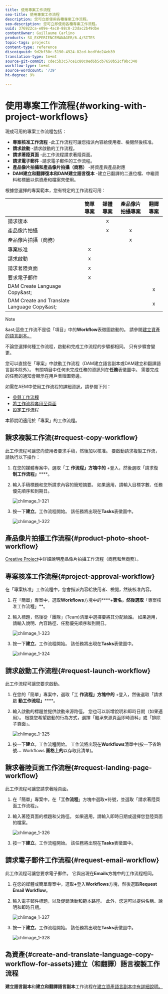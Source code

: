 ```yaml
---
title: 使用專案工作流程
seo-title: 使用專案工作流程
description: 您可立即使用各種專案工作流程。
seo-description: 您可立即使用各種專案工作流程。
uuid: 376922ca-e09e-4ac8-88c8-23dac2b49dbe
contentOwner: Guillaume Carlino
products: SG_EXPERIENCEMANAGER/6.4/SITES
topic-tags: projects
content-type: reference
discoiquuid: 9d2bf30c-5190-4924-82cd-bcdfde24eb39
translation-type: tm+mt
source-git-commit: cdec5b3c57ce1c80c0ed6b5cb7650b52cf9bc340
workflow-type: tm+mt
source-wordcount: '739'
ht-degree: 9%

---
```



# 使用專案工作流程{#working-with-project-workflows}

現成可用的專案工作流程包括：

* **專案核准工作流程** -此工作流程可讓您指派內容給使用者、檢閱然後核准。
* **請求啟動** -請求啟動的工作流程。
* **請求著陸頁面** -此工作流程請求著陸頁面。
* **請求電子郵件** -請求電子郵件的工作流程。
* **產品像片拍攝和產品像片拍攝（商務）** -將資產與產品對應
* **DAM建立和翻譯復本和DAM建立語言復本** -建立已翻譯的二進位檔、中繼資料和標籤以供資產和檔案夾使用。

根據您選擇的專案範本，您有特定的工作流程可用：

|  | **簡單專案** | **媒體專案** | **產品像片拍攝專案** | **翻譯專案** |
|---|:-:|:-:|:-:|:-:|
| 請求復本 |  | x |  |  |
| 產品像片拍攝 |  | x | x |  |
| 產品像片拍攝（商務） |  |  | x |  |
| 專案核准 | x |  |  |  |
| 請求啟動 | x |  |  |  |
| 請求著陸頁面 | x |  |  |  |
| 要求電子郵件 | x |  |  |  |
| DAM Create Language Copy&amp;ast; |  |  |  | x |
| DAM Create and Translate Language Copy&amp;ast; |  |  |  | x |

>[!NOTE]
>
>&amp;ast;這些工作流不是從「項目」中的&#x200B;**Workflow**&#x200B;表徵圖啟動的。 請參閱[建立資產的語言副本。](/help/sites-administering/tc-manage.md)

不論您選擇何種工作流程，啟動和完成工作流程的步驟都相同。 只有步驟會變更。

您可以直接在「專案」中啟動工作流程（DAM建立語言副本或DAM建立和翻譯語言副本除外）。 有關項目中任何未完成任務的資訊列在&#x200B;**任務**&#x200B;表徵圖中。 需要完成的任務的通知會顯示在用戶表徵圖旁邊。

如需在AEM中使用工作流程的詳細資訊，請參閱下列：

* [參與工作流程](/help/sites-authoring/workflows-participating.md)
* [將工作流程套用至頁面](/help/sites-authoring/workflows-applying.md)
* [設定工作流程](/help/sites-administering/workflows.md)

本節說明適用於「專案」的工作流程。

## 請求複製工作流{#request-copy-workflow}

此工作流程可讓您向使用者要求手稿，然後加以核准。 要啟動請求複製工作流，請執行以下操作：

1. 在您的媒體專案中，選取「工 **作流程」方塊中的** +登入，然後選取「請求復 **制工作流程」******。
1. 輸入手稿標題和您所請求內容的簡短摘要。 如果適用，請輸入目標字數、任務優先順序和到期日。

   ![chlimage_1-321](assets/chlimage_1-321.png)

1. 按一下&#x200B;**建立**。工作流程開始。 該任務將出現在&#x200B;**Tasks**&#x200B;表徵圖中。

   ![chlimage_1-322](assets/chlimage_1-322.png)

## 產品像片拍攝工作流程{#product-photo-shoot-workflow}

[Creative Project](/help/sites-authoring/managing-product-information.md)中詳細說明產品像片拍攝工作流程（商務和無商務）。

## 專案核准工作流程{#project-approval-workflow}

在「專案核准」工作流程中，您會指派內容給使用者、檢閱，然後核准內容。

1. 在「簡單」專案中，選取&#x200B;**Workflows**&#x200B;方塊中的****+**&#x200B;簽名，然後選取&#x200B;**「專案核准工作流程」**。
1. 輸入標題，然後從「團隊」(Team)清單中選擇要將其分配給誰。 如果適用，請輸入說明、內容路徑、任務優先順序和到期日。

   ![chlimage_1-323](assets/chlimage_1-323.png)

1. 按一下&#x200B;**建立**。工作流程開始。 該任務將出現在&#x200B;**Tasks**&#x200B;表徵圖中。

   ![chlimage_1-324](assets/chlimage_1-324.png)

## 請求啟動工作流程{#request-launch-workflow}

此工作流程可讓您要求啟動。

1. 在您的「簡單」專案中，選取「工 **作流程」方塊中的** +登入，然後選取「請求啟 **動工作流程」******。
1. 輸入啟動的標題並提供啟動來源路徑。 您也可以新增說明和即時日期（如果適用）。 根據您希望啟動的行為方式，選擇「繼承來源頁面即時資料」或「排除子頁面」。

   ![chlimage_1-325](assets/chlimage_1-325.png)

1. 按一下&#x200B;**建立**。工作流程開始。 工作流將出現在&#x200B;**Workflows**&#x200B;清單中(按一下省略號&#x200B;**...** Workflows **圖格上的**&#x200B;以存取此清單)。

## 請求著陸頁面工作流程{#request-landing-page-workflow}

此工作流程可讓您請求著陸頁面。

1. 在「簡單」專案中，在「**工作流程**」方塊中選取&#x200B;**+**&#x200B;符號，並選取「請求著陸頁面工作流程」。
1. 輸入著陸頁面的標題和父路徑。 如果適用，請輸入即時日期或選擇您登陸頁面的檔案。

   ![chlimage_1-326](assets/chlimage_1-326.png)

1. 按一下&#x200B;**建立**。工作流程開始。 該任務將出現在&#x200B;**Tasks**&#x200B;表徵圖中。

## 請求電子郵件工作流程{#request-email-workflow}

此工作流程可讓您要求電子郵件。 它與出現在&#x200B;**Emails**&#x200B;方塊中的工作流程相同。

1. 在您的媒體或簡單專案中，選取&#x200B;**+**&#x200B;登入&#x200B;**Workflows**&#x200B;方塊，然後選取&#x200B;**Request Email Workflow**。
1. 輸入電子郵件標題，以及促銷活動和範本路徑。 此外，您還可以提供名稱、說明和即時日期。

   ![chlimage_1-327](assets/chlimage_1-327.png)

1. 按一下&#x200B;**建立**。工作流程開始。 該任務將出現在&#x200B;**Tasks**&#x200B;表徵圖中。

   ![chlimage_1-328](assets/chlimage_1-328.png)

## 為資產{#create-and-translate-language-copy-workflow-for-assets}建立（和翻譯）語言複製工作流程

**建立語言副本**&#x200B;和&#x200B;**建立和翻譯語言副本**&#x200B;工作流程在[建立資產語言副本中有詳細說明。](/help/assets/translation-projects.md)

